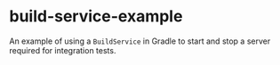 # build-service-example
An example of using a `BuildService` in Gradle to start and stop a server required for integration tests.
